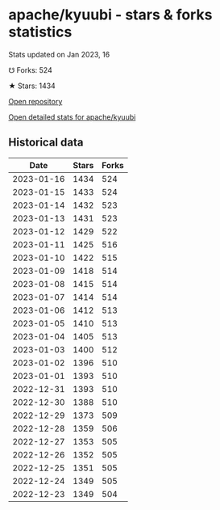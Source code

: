 # apache/kyuubi - stars & forks statistics

Stats updated on Jan 2023, 16

☋ Forks: 524

★ Stars: 1434

[Open repository](https://github.com/apache/kyuubi)

[Open detailed stats for apache/kyuubi](https://reviewgithub.com/rep/apache/kyuubi)

## Historical data
| Date | Stars | Forks |
|------|-------|-------|
| 2023-01-16 | 1434 | 524 | 
| 2023-01-15 | 1433 | 524 | 
| 2023-01-14 | 1432 | 523 | 
| 2023-01-13 | 1431 | 523 | 
| 2023-01-12 | 1429 | 522 | 
| 2023-01-11 | 1425 | 516 | 
| 2023-01-10 | 1422 | 515 | 
| 2023-01-09 | 1418 | 514 | 
| 2023-01-08 | 1415 | 514 | 
| 2023-01-07 | 1414 | 514 | 
| 2023-01-06 | 1412 | 513 | 
| 2023-01-05 | 1410 | 513 | 
| 2023-01-04 | 1405 | 513 | 
| 2023-01-03 | 1400 | 512 | 
| 2023-01-02 | 1396 | 510 | 
| 2023-01-01 | 1393 | 510 | 
| 2022-12-31 | 1393 | 510 | 
| 2022-12-30 | 1388 | 510 | 
| 2022-12-29 | 1373 | 509 | 
| 2022-12-28 | 1359 | 506 | 
| 2022-12-27 | 1353 | 505 | 
| 2022-12-26 | 1352 | 505 | 
| 2022-12-25 | 1351 | 505 | 
| 2022-12-24 | 1349 | 505 | 
| 2022-12-23 | 1349 | 504 | 

